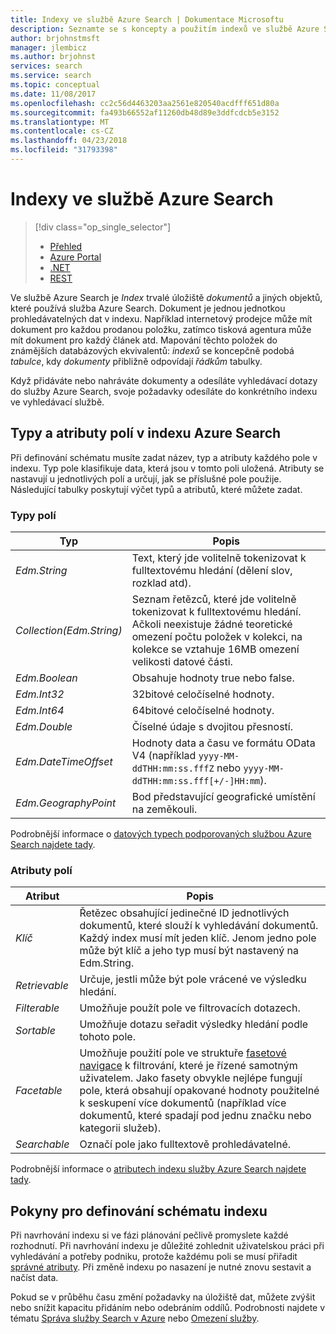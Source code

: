 ```yaml
---
title: Indexy ve službě Azure Search | Dokumentace Microsoftu
description: Seznamte se s koncepty a použitím indexů ve službě Azure Search.
author: brjohnstmsft
manager: jlembicz
ms.author: brjohnst
services: search
ms.service: search
ms.topic: conceptual
ms.date: 11/08/2017
ms.openlocfilehash: cc2c56d4463203aa2561e820540acdfff651d80a
ms.sourcegitcommit: fa493b66552af11260db48d89e3ddfcdcb5e3152
ms.translationtype: MT
ms.contentlocale: cs-CZ
ms.lasthandoff: 04/23/2018
ms.locfileid: "31793398"
---
```

# <a name="indexes-in-azure-search"></a>Indexy ve službě Azure Search
> [!div class="op_single_selector"]
> * [Přehled](search-what-is-an-index.md)
> * [Azure Portal](search-create-index-portal.md)
> * [.NET](search-create-index-dotnet.md)
> * [REST](search-create-index-rest-api.md)
> 
> 

Ve službě Azure Search je *Index* trvalé úložiště *dokumentů* a jiných objektů, které používá služba Azure Search. Dokument je jednou jednotkou prohledávatelných dat v indexu. Například internetový prodejce může mít dokument pro každou prodanou položku, zatímco tisková agentura může mít dokument pro každý článek atd. Mapování těchto položek do známějších databázových ekvivalentů: *indexů* se koncepčně podobá *tabulce*, kdy *dokumenty* přibližně odpovídají *řádkům* tabulky.

Když přidáváte nebo nahráváte dokumenty a odesíláte vyhledávací dotazy do služby Azure Search, svoje požadavky odesíláte do konkrétního indexu ve vyhledávací službě.

## <a name="field-types-and-attributes-in-an-azure-search-index"></a>Typy a atributy polí v indexu Azure Search
Při definování schématu musíte zadat název, typ a atributy každého pole v indexu. Typ pole klasifikuje data, která jsou v tomto poli uložená. Atributy se nastavují u jednotlivých polí a určují, jak se příslušné pole použije. Následující tabulky poskytují výčet typů a atributů, které můžete zadat.

### <a name="field-types"></a>Typy polí
| Typ | Popis |
| --- | --- |
| *Edm.String* |Text, který jde volitelně tokenizovat k fulltextovému hledání (dělení slov, rozklad atd). |
| *Collection(Edm.String)* |Seznam řetězců, které jde volitelně tokenizovat k fulltextovému hledání. Ačkoli neexistuje žádné teoretické omezení počtu položek v kolekci, na kolekce se vztahuje 16MB omezení velikosti datové části. |
| *Edm.Boolean* |Obsahuje hodnoty true nebo false. |
| *Edm.Int32* |32bitové celočíselné hodnoty. |
| *Edm.Int64* |64bitové celočíselné hodnoty. |
| *Edm.Double* |Číselné údaje s dvojitou přesností. |
| *Edm.DateTimeOffset* |Hodnoty data a času ve formátu OData V4 (například `yyyy-MM-ddTHH:mm:ss.fffZ` nebo `yyyy-MM-ddTHH:mm:ss.fff[+/-]HH:mm`). |
| *Edm.GeographyPoint* |Bod představující geografické umístění na zeměkouli. |

Podrobnější informace o [datových typech podporovaných službou Azure Search najdete tady](https://docs.microsoft.com/rest/api/searchservice/Supported-data-types).

### <a name="field-attributes"></a>Atributy polí
| Atribut | Popis |
| --- | --- |
| *Klíč* |Řetězec obsahující jedinečné ID jednotlivých dokumentů, které slouží k vyhledávání dokumentů. Každý index musí mít jeden klíč. Jenom jedno pole může být klíč a jeho typ musí být nastavený na Edm.String. |
| *Retrievable* |Určuje, jestli může být pole vrácené ve výsledku hledání. |
| *Filterable* |Umožňuje použít pole ve filtrovacích dotazech. |
| *Sortable* |Umožňuje dotazu seřadit výsledky hledání podle tohoto pole. |
| *Facetable* |Umožňuje použití pole ve struktuře [fasetové navigace](search-faceted-navigation.md) k filtrování, které je řízené samotným uživatelem. Jako fasety obvykle nejlépe fungují pole, která obsahují opakované hodnoty použitelné k seskupení více dokumentů (například více dokumentů, které spadají pod jednu značku nebo kategorii služeb). |
| *Searchable* |Označí pole jako fulltextově prohledávatelné. |

Podrobnější informace o [atributech indexu služby Azure Search najdete tady](https://docs.microsoft.com/rest/api/searchservice/Create-Index).

## <a name="guidance-for-defining-an-index-schema"></a>Pokyny pro definování schématu indexu
Při navrhování indexu si ve fázi plánování pečlivě promyslete každé rozhodnutí. Při navrhování indexu je důležité zohlednit uživatelskou práci při vyhledávání a potřeby podniku, protože každému poli se musí přiřadit [správné atributy](https://docs.microsoft.com/rest/api/searchservice/Create-Index). Při změně indexu po nasazení je nutné znovu sestavit a načíst data.

Pokud se v průběhu času změní požadavky na úložiště dat, můžete zvýšit nebo snížit kapacitu přidáním nebo odebráním oddílů. Podrobnosti najdete v tématu [Správa služby Search v Azure](search-manage.md) nebo [Omezení služby](search-limits-quotas-capacity.md).

